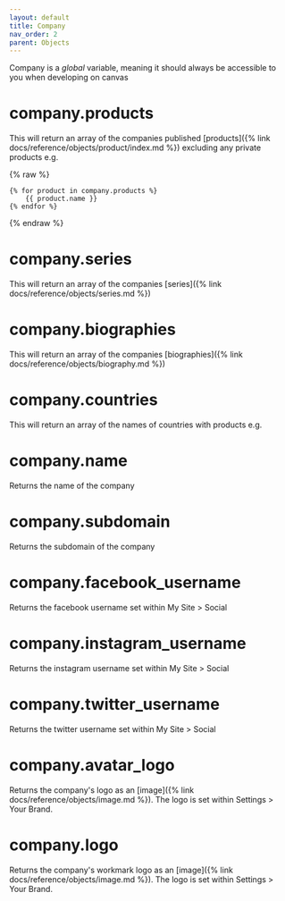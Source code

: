 ```yaml
---
layout: default
title: Company
nav_order: 2
parent: Objects
---
```


Company is a _global_ variable, meaning it should always be accessible to you when developing on canvas

# company.products

This will return an array of the companies published [products]({% link docs/reference/objects/product/index.md %}) excluding any private products
e.g.

{% raw %}
```liquid
{% for product in company.products %}
    {{ product.name }}
{% endfor %}
```
{% endraw %}


# company.series

This will return an array of the companies [series]({% link docs/reference/objects/series.md %})

# company.biographies

This will return an array of the companies [biographies]({% link docs/reference/objects/biography.md %})

# company.countries

This will return an array of the names of countries with products
e.g.

# company.name

Returns the name of the company

# company.subdomain

Returns the subdomain of the company

# company.facebook_username

Returns the facebook username set within My Site > Social

# company.instagram_username

Returns the instagram username set within My Site > Social

# company.twitter_username

Returns the twitter username set within My Site > Social

# company.avatar_logo

Returns the company's logo as an [image]({% link docs/reference/objects/image.md %}). The logo is set within Settings > Your Brand.

# company.logo

Returns the company's workmark logo as an [image]({% link docs/reference/objects/image.md %}). The logo is set within Settings > Your Brand.

